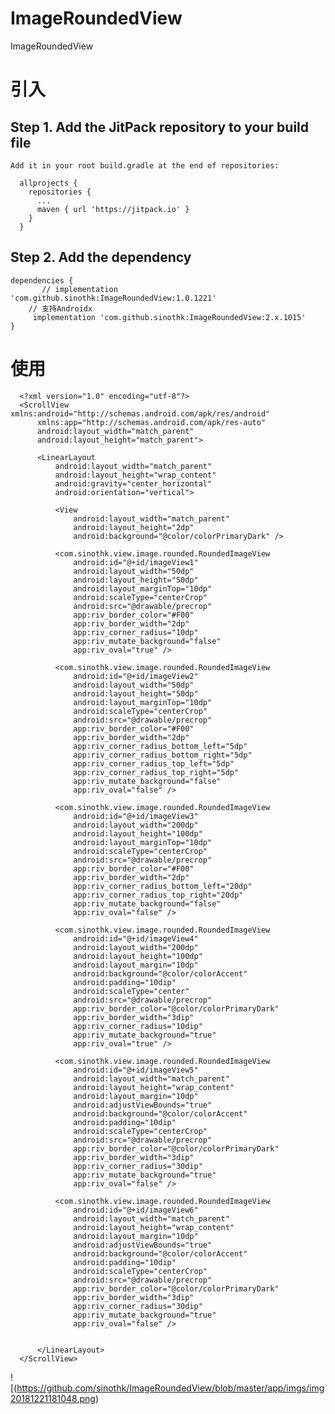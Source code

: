 # ImageRoundedView
ImageRoundedView

# 引入
## Step 1. Add the JitPack repository to your build file
    Add it in your root build.gradle at the end of repositories:

      allprojects {
        repositories {
          ...
          maven { url 'https://jitpack.io' }
        }
      }
      
## Step 2. Add the dependency

	dependencies {
	       // implementation 'com.github.sinothk:ImageRoundedView:1.0.1221'
		// 支持Androidx
		 implementation 'com.github.sinothk:ImageRoundedView:2.x.1015'
	}


# 使用

      <?xml version="1.0" encoding="utf-8"?>
      <ScrollView xmlns:android="http://schemas.android.com/apk/res/android"
          xmlns:app="http://schemas.android.com/apk/res-auto"
          android:layout_width="match_parent"
          android:layout_height="match_parent">

          <LinearLayout
              android:layout_width="match_parent"
              android:layout_height="wrap_content"
              android:gravity="center_horizontal"
              android:orientation="vertical">

              <View
                  android:layout_width="match_parent"
                  android:layout_height="2dp"
                  android:background="@color/colorPrimaryDark" />

              <com.sinothk.view.image.rounded.RoundedImageView
                  android:id="@+id/imageView1"
                  android:layout_width="50dp"
                  android:layout_height="50dp"
                  android:layout_marginTop="10dp"
                  android:scaleType="centerCrop"
                  android:src="@drawable/precrop"
                  app:riv_border_color="#F00"
                  app:riv_border_width="2dp"
                  app:riv_corner_radius="10dp"
                  app:riv_mutate_background="false"
                  app:riv_oval="true" />

              <com.sinothk.view.image.rounded.RoundedImageView
                  android:id="@+id/imageView2"
                  android:layout_width="50dp"
                  android:layout_height="50dp"
                  android:layout_marginTop="10dp"
                  android:scaleType="centerCrop"
                  android:src="@drawable/precrop"
                  app:riv_border_color="#F00"
                  app:riv_border_width="2dp"
                  app:riv_corner_radius_bottom_left="5dp"
                  app:riv_corner_radius_bottom_right="5dp"
                  app:riv_corner_radius_top_left="5dp"
                  app:riv_corner_radius_top_right="5dp"
                  app:riv_mutate_background="false"
                  app:riv_oval="false" />

              <com.sinothk.view.image.rounded.RoundedImageView
                  android:id="@+id/imageView3"
                  android:layout_width="200dp"
                  android:layout_height="100dp"
                  android:layout_marginTop="10dp"
                  android:scaleType="centerCrop"
                  android:src="@drawable/precrop"
                  app:riv_border_color="#F00"
                  app:riv_border_width="2dp"
                  app:riv_corner_radius_bottom_left="20dp"
                  app:riv_corner_radius_top_right="20dp"
                  app:riv_mutate_background="false"
                  app:riv_oval="false" />

              <com.sinothk.view.image.rounded.RoundedImageView
                  android:id="@+id/imageView4"
                  android:layout_width="200dp"
                  android:layout_height="100dp"
                  android:layout_margin="10dp"
                  android:background="@color/colorAccent"
                  android:padding="10dip"
                  android:scaleType="center"
                  android:src="@drawable/precrop"
                  app:riv_border_color="@color/colorPrimaryDark"
                  app:riv_border_width="3dip"
                  app:riv_corner_radius="10dip"
                  app:riv_mutate_background="true"
                  app:riv_oval="true" />

              <com.sinothk.view.image.rounded.RoundedImageView
                  android:id="@+id/imageView5"
                  android:layout_width="match_parent"
                  android:layout_height="wrap_content"
                  android:layout_margin="10dp"
                  android:adjustViewBounds="true"
                  android:background="@color/colorAccent"
                  android:padding="10dip"
                  android:scaleType="centerCrop"
                  android:src="@drawable/precrop"
                  app:riv_border_color="@color/colorPrimaryDark"
                  app:riv_border_width="3dip"
                  app:riv_corner_radius="30dip"
                  app:riv_mutate_background="true"
                  app:riv_oval="false" />

              <com.sinothk.view.image.rounded.RoundedImageView
                  android:id="@+id/imageView6"
                  android:layout_width="match_parent"
                  android:layout_height="wrap_content"
                  android:layout_margin="10dp"
                  android:adjustViewBounds="true"
                  android:background="@color/colorAccent"
                  android:padding="10dip"
                  android:scaleType="centerCrop"
                  android:src="@drawable/precrop"
                  app:riv_border_color="@color/colorPrimaryDark"
                  app:riv_border_width="3dip"
                  app:riv_corner_radius="30dip"
                  app:riv_mutate_background="true"
                  app:riv_oval="false" />


          </LinearLayout>
      </ScrollView>
      
  ![(https://github.com/sinothk/ImageRoundedView/blob/master/app/imgs/img20181221181048.png)
